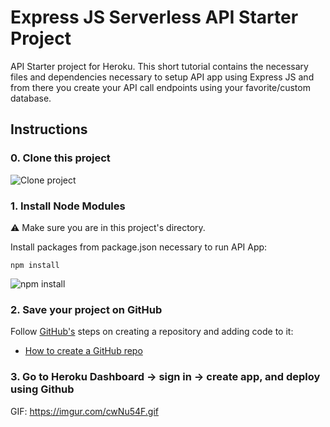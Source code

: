 
# Express JS Serverless API Starter Project

API Starter project for Heroku. This short tutorial contains the necessary files and dependencies necessary to setup API app using Express JS and from there you create your API call endpoints using your favorite/custom database.

## Instructions

### 0. Clone this project

![Clone project](https://i.imgur.com/5SWUvMs.png)


### 1. Install Node Modules

:warning: Make sure you are in this project's directory.

Install packages from package.json necessary to run API App:

`npm install`

![npm install](https://i.imgur.com/E6PIPR5.gif)

### 2. Save your project on GitHub

Follow [GitHub's](github.com) steps on creating a repository and adding code to it:
- [How to create a GitHub repo](https://help.github.com/en/github/creating-cloning-and-archiving-repositories/creating-a-new-repository)

### 3. Go to Heroku Dashboard -> sign in -> create app, and deploy using Github

GIF: https://imgur.com/cwNu54F.gif
